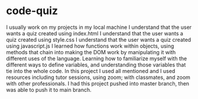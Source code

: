 # code-quiz
I usually work on my projects in my local machine
I understand that the user wants a quiz created using index.html
I understand that the user wants a quiz created using style.css
I understand that the user wants a quiz created using javascript.js
I learned how functions work within objects, using methods that chain into making the DOM work by manipulating it with different uses of the language.
Learning how to familiarize myself with the different ways to define variables, and understanding those variables that tie into the whole code.
In this project I used all mentioned and I used resources including tutor sessions, using zoom; with classmates, and zoom with other professionals.
I had this project pushed into master branch, then was able to push it to main branch.

